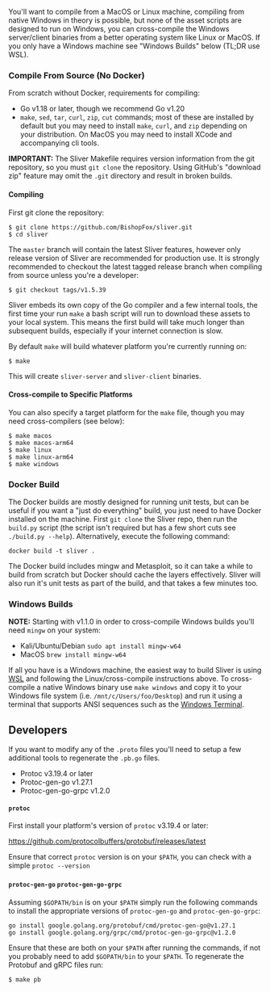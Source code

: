 You'll want to compile from a MacOS or Linux machine, compiling from native Windows in theory is possible, but none of the asset scripts are designed to run on Windows, you can cross-compile the Windows server/client binaries from a better operating system like Linux or MacOS. If you only have a Windows machine see "Windows Builds" below (TL;DR use WSL).

### Compile From Source (No Docker)

From scratch without Docker, requirements for compiling:

* Go v1.18 or later, though we recommend Go v1.20
* `make`, `sed`, `tar`, `curl`, `zip`, `cut` commands; most of these are installed by default but you may need to install `make`, `curl`, and `zip` depending on your distribution. On MacOS you may need to install XCode and accompanying cli tools.

**IMPORTANT:** The Sliver Makefile requires version information from the git repository, so you must `git clone` the repository. Using GitHub's "download zip" feature may omit the `.git` directory and result in broken builds.

#### Compiling

First git clone the repository:

```
$ git clone https://github.com/BishopFox/sliver.git
$ cd sliver
```

The `master` branch will contain the latest Sliver features, however only release version of Sliver are recommended for production use. It is strongly recommended to checkout the latest tagged release branch when compiling from source unless you're a developer:

```
$ git checkout tags/v1.5.39
```

Sliver embeds its own copy of the Go compiler and a few internal tools, the first time your run `make` a bash script will run to download these assets to your local system. This means the first build will take much longer than subsequent builds, especially if your internet connection is slow.

By default `make` will build whatever platform you're currently running on:

```
$ make
```

This will create `sliver-server` and `sliver-client` binaries.

#### Cross-compile to Specific Platforms

You can also specify a target platform for the `make` file, though you may need cross-compilers (see below):

```
$ make macos
$ make macos-arm64
$ make linux
$ make linux-arm64
$ make windows
```

### Docker Build

The Docker builds are mostly designed for running unit tests, but can be useful if you want a "just do everything" build, you just need to have Docker installed on the machine. First `git clone` the Sliver repo, then run the `build.py` script (the script isn't required but has a few short cuts see `./build.py --help`). Alternatively, execute the following command: 

```
docker build -t sliver .
```

The Docker build includes mingw and Metasploit, so it can take a while to build from scratch but Docker should cache the layers effectively. Sliver will also run it's unit tests as part of the build, and that takes a few minutes too.

### Windows Builds

__NOTE:__ Starting with v1.1.0 in order to cross-compile Windows builds you'll need `mingw` on your system:
* Kali/Ubuntu/Debian `sudo apt install mingw-w64`
* MacOS `brew install mingw-w64`

If all you have is a Windows machine, the easiest way to build Sliver is using [WSL](https://docs.microsoft.com/en-us/windows/wsl/install-win10) and following the Linux/cross-compile instructions above. To cross-compile a native Windows binary use `make windows` and copy it to your Windows file system (i.e. `/mnt/c/Users/foo/Desktop`) and run it using a terminal that supports ANSI sequences such as the [Windows Terminal](https://github.com/microsoft/terminal).

## Developers

If you want to modify any of the `.proto` files you'll need to setup a few additional tools to regenerate the `.pb.go` files.
* Protoc v3.19.4 or later
* Protoc-gen-go v1.27.1
* Protoc-gen-go-grpc v1.2.0

#### `protoc`

First install your platform's version of `protoc` v3.19.4 or later:

https://github.com/protocolbuffers/protobuf/releases/latest

Ensure that correct `protoc` version is on your `$PATH`, you can check with a simple `protoc --version`

#### `protoc-gen-go` `protoc-gen-go-grpc`

Assuming `$GOPATH/bin` is on your `$PATH` simply run the following commands to install the appropriate versions of `protoc-gen-go` and `protoc-gen-go-grpc`:

```
go install google.golang.org/protobuf/cmd/protoc-gen-go@v1.27.1
go install google.golang.org/grpc/cmd/protoc-gen-go-grpc@v1.2.0
```

Ensure that these are both on your `$PATH` after running the commands, if not you probably need to add `$GOPATH/bin` to your `$PATH`. To regenerate the Protobuf and gRPC files run:

```
$ make pb
```
